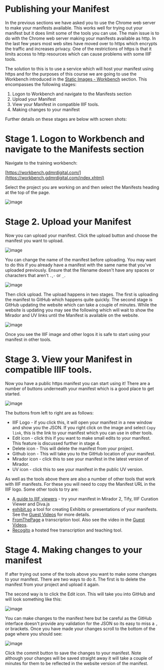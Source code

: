# Publishing your Manifest

In the previous sections we have asked you to use the Chrome web server to make your manifests available. This works well for trying out your manifest but it does limit some of the tools you can use. The main issue is to do with the Chrome web server making your manifests available as http. In the last few years most web sites have moved over to https which encrypts the traffic and increases privacy. One of the restrictions of https is that it limits access to http resources which can cause problems with some IIIF tools. 

The solution to this is to use a service which will host your manifest using https and for the purposes of this course we are going to use the Workbench introduced in the [Static Images - Workbench](../../day-two/image-servers/level0-workbench.md) section. This encompasses the following stages:

1. Logon to Workbench and navigate to the Manifests section
2. Upload your Manifest
3. View your Manifest in compatible IIIF tools. 
4. Making changes to your manifest

Further details on these stages are below with screen shots:

# Stage 1. Logon to Workbench and navigate to the Manifests section

Navigate to the training workbench:

[https://workbench.gdmrdigital.com/](https://workbench.gdmrdigital.com/index.xhtml)

Select the project you are working on and then select the Manifests heading at the top of the page.

![image](images/start.png)

# Stage 2. Upload your Manifest

Now you can upload your manifest. Click the upload button and choose the manifest you want to upload. 

![image](images/upload.png)

You can change the name of the manifest before uploading. You may want to do this if you already have a manifest with the same name that you've uploaded previously. Ensure that the filename doesn't have any spaces or characters that aren't `.`,`-` or `_`.

![image](images/change_name.png)

Then click upload. The upload happens in two stages. The first is uploading the manifest to GitHub which happens quite quickly. The second stage is GitHub updating the website which can take a couple of minutes. While the website is updating you may see the following which will wait to show the Mirador and UV links until the Manifest is available on the website. 

![image](images/loading.png)

Once you see the IIIF image and other logos it is safe to start using your manifest in other tools.

# Stage 3. View your Manifest in compatible IIIF tools. 

Now you have a public https manifest you can start using it! There are a number of buttons underneath your manifest which is a good place to get started. 

![image](images/buttons.png)

The buttons from left to right are as follows:

 * IIIF Logo - if you click this, it will open your manifest in a new window and show you the JSON. If you right click on the image and select `Copy link`, this is the link to your manifest which you can use in other tools.
 * Edit icon - click this if you want to make small edits to your manifest. This feature is discussed further in stage 4.
 * Delete icon - This will delete the manifest from your project.
 * Github icon - This will take you to the GitHub location of your manifest. 
 * Mirador icon - click this to see your manifest in the latest version of Mirador. 
 * UV icon - click this to see your manifest in the public UV version. 

As well as the tools above there are also a number of other tools that work with IIIF manifests. For these you will need to copy the Manifest URL in the IIIF logo. Some other tools to try are:

 * [A guide to IIIF viewers](https://iiif-io.medium.com/how-to-use-iiif-resources-and-image-viewers-bd378a68b013) - try your manifest in Mirador 2, Tify, IIIF Curation Viewer and Diva.js
 * [exhibit.so](https://exhibit.so/) a tool for creating Exhibits or presentations of your manifests. See the [Guest Videos](../../GuestPresentations.md) for more details.
 * [FromThePage](https://www.fromthepage.com/) a transcription tool. Also see the video in the [Guest Videos](../../GuestPresentations.md). 
 * [Recogito](https://recogito.pelagios.org/) a hosted free transcription and teaching tool.

# Stage 4. Making changes to your manifest

If after trying out some of the tools above you want to make some changes to your manifest. There are two ways to do it. The first is to delete the manifest from your project and upload it again. 

The second way is to click the Edit icon. This will take you into GitHub and will look something like this:

![image](images/github_edit.png)

You can make changes to the manifest here but be careful as the GitHub interface doesn't provide any validation for the JSON so its easy to miss a `,` or brackets. Once you have made your changes scroll to the bottom of the page where you should see:

![image](images/github_commit.png)

Click the commit button to save the changes to your manifest. Note although your changes will be saved straight away it will take a couple of minutes for them to be reflected in the website version of the manifest. 
